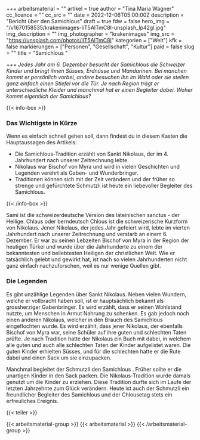 +++
arbeitsmaterial = ""
artikel = true
author = "Tina Maria Wagner"
cc_licence = ""
cc_src = ""
date = 2022-12-06T05:00:00Z
description = "Bericht über den Samichlous"
draft = true
fdw = false
hero_img = "/v1670158535/krakenimages-liT5AlTmC8I-unsplash_lp42gl.jpg"
img_description = ""
img_photographer = "krakenimages"
img_src = "https://unsplash.com/photos/liT5AlTmC8I"
kategorien = ["Welt"]
kfk = false
markierungen = ["Personen", "Gesellschaft", "Kultur"]
paid = false
slug = ""
title = "Samichlous "

+++
_Jedes Jahr am 6. Dezember besucht der Samichlous die Schweizer Kinder und bringt ihnen Süsses, Erdnüsse und Mandarinen. Bei manchen kommt er persönlich vorbei, andere besuchen ihn im Wald oder sie stellen ganz einfach einen Stiefel vor die Tür. Je nach Region trägt er unterschiedliche Kleider und manchmal hat er einen Begleiter dabei. Woher kommt eigentlich der Samichlous?_

{{< info-box >}} <h3>Das Wichtigste in Kürze</h3>

<p>Wenn es einfach schnell gehen soll, dann findest du in diesem Kasten die Hauptaussagen des Artikels:</p>

<ul>

<li>Die Samichlous-Tradition erzählt von Sankt Nikolaus, der im 4. Jahrhundert nach unserer Zeitrechnung lebte.</li>

<li>Nikolaus war Bischof von Myra und wird in vielen Geschichten und Legenden verehrt als Gaben- und Wunderbringer.</li>

<li>Traditionen können sich mit der Zeit verändern und der früher so strenge und gefürchtete Schmutzli ist heute ein liebevoller Begleiter des Samichlous.</li>

</ul> {{< /info-box >}}

Sami ist die schweizerdeutsche Version des lateinischen sanctus - der Heilige. Chlaus oder berndeutsch Chlous ist die schweizerische Kurzform von Nikolaus. Jener Nikolaus, der jedes Jahr gefeiert wird, lebte im vierten Jahrhundert nach unserer Zeitrechnung und verstarb an einem 6. Dezember. Er war zu seinen Lebzeiten Bischof von Myra in der Region der heutigen Türkei und wurde über die Jahrhunderte zu einem der bekanntesten und beliebtesten Heiligen der christlichen Welt. Wie er tatsächlich gelebt und gewirkt hat, ist nach so vielen Jahrhunderten nicht ganz einfach nachzuforschen, weil es nur wenige Quellen gibt.

### Die Legenden

Es gibt unzählige Legenden über Sankt Nikolaus. Neben vielen Wundern, welche er vollbracht haben soll, ist er hauptsächlich bekannt als grossherziger Gabenbringer. Es wird erzählt, dass er seinen Wohlstand nutzte, um Menschen in Armut Nahrung zu schenken. Es gab jedoch noch einen anderen Nikolaus, welcher in den Brauch des Samichlous eingeflochten wurde. Es wird erzählt, dass jener Nikolaus, der ebenfalls Bischof von Myra war, seine Schüler auf ihre guten und schlechten Taten prüfte. Je nach Tradition hatte der Nikolaus ein Buch mit dabei, in welchem alle guten und auch alle schlechten Taten der Kinder aufgelistet waren. Die guten Kinder erhielten Süsses, und für die schlechten hatte er die Rute dabei und einen Sack um sie einzupacken.

Manchmal begleitet der Schmutzli den Samichlous . Früher sollte er die unartigen Kinder in den Sack packen. Die Nikolaus-Tradition wurde damals genutzt um die Kinder zu erziehen. Diese Tradition durfte sich im Laufe der letzten Jahrzehnte zum Glück verändern. Heute ist auch der Schmutzli ein freundlicher Begleiter des Samichlous und der Chlousetag stets ein erfreuliches Ereignis.

{{< teiler >}}

{{< arbeitsmaterial-group >}} {{< arbeitsmaterial >}} {{< /arbeitsmaterial-group >}}